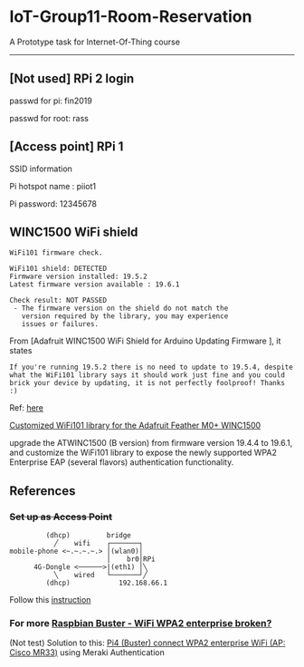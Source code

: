 # IoT-Group11-Room-Reservation
A Prototype task for Internet-Of-Thing course

---

## [Not used] RPi 2 login

passwd for pi: fin2019

passwd for root: rass

## [Access point] RPi 1 

SSID information

Pi hotspot name : piiot1

Pi password: 12345678


## WINC1500 WiFi shield
```
WiFi101 firmware check.

WiFi101 shield: DETECTED
Firmware version installed: 19.5.2
Latest firmware version available : 19.6.1

Check result: NOT PASSED
 - The firmware version on the shield do not match the
   version required by the library, you may experience
   issues or failures.
```

From [Adafruit WINC1500 WiFi Shield for Arduino  Updating Firmware ], it states

```
If you're running 19.5.2 there is no need to update to 19.5.4, despite what the WiFi101 library says it should work just fine and you could brick your device by updating, it is not perfectly foolproof! Thanks :)
```

Ref: [here](https://forum.arduino.cc/t/quest-to-get-wpa2-enterprise-working-on-the-atwinc1500-with-arduino/556245)

[Customized WiFi101 library for the Adafruit Feather M0+ WINC1500](https://github.com/cicchiello/WiFi101_FM0_WINC1500_19.6.1)

upgrade the ATWINC1500 (B version) from firmware version 19.4.4 to 19.6.1, and customize the WiFi101 library to expose the newly supported WPA2 Enterprise EAP (several flavors) authentication functionality.

## References

### ~~Set up as Access Point~~

```
         (dhcp)         bridge
           ╱    wifi    ┌───────┐
mobile-phone <~.~.~.~.> │(wlan0)│            
                        │    br0│RPi
      4G-Dongle <──────>|(eth1) │╲      
           ╲    wired   └───────┘╱    
         (dhcp)            192.168.66.1
```
Follow this [instruction](https://snikt.net/blog/2019/06/22/building-an-lte-access-point-with-a-raspberry-pi/)

### For more [Raspbian Buster - WiFi WPA2 enterprise broken?](https://forums.raspberrypi.com/viewtopic.php?t=247310)

(Not test) Solution to this: [Pi4 (Buster) connect WPA2 enterprise WiFi (AP: Cisco MR33)](https://iceburn.medium.com/raspberry-pi-connected-to-wifi-of-wpa2-enterprise-ddd5a40c0b07) using Meraki Authentication


